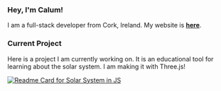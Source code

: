 ### Hey, I'm Calum!

I am a full-stack developer from Cork, Ireland. My website is **[here](https://www.calumfenton.com)**.

### Current Project

Here is a project I am currently working on. It is an educational tool for learning about the solar system. I am making it with Three.js!

[![Readme Card for Solar System in JS](https://github-readme-stats.vercel.app/api/pin/?username=caltfi&repo=solar_system)](https://github.com/anuraghazra/github-readme-stats)

<!--
**caltfi/caltfi** is a ✨ _special_ ✨ repository because its `README.md` (this file) appears on your GitHub profile.

Here are some ideas to get you started:

- 🔭 I’m currently working on ...
- 🌱 I’m currently learning ...
- 👯 I’m looking to collaborate on ...
- 🤔 I’m looking for help with ...
- 💬 Ask me about ...
- 📫 How to reach me: ...
- 😄 Pronouns: ...
- ⚡ Fun fact: ...
-->
